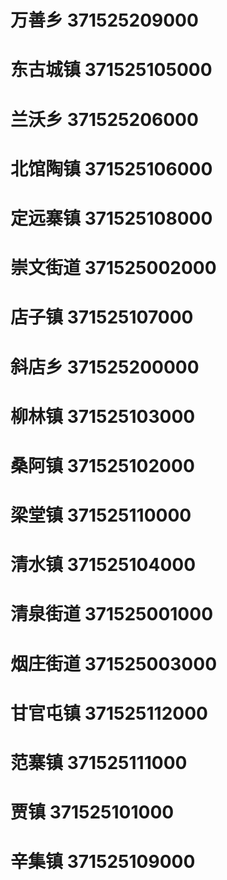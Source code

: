 # 万善乡 371525209000
# 东古城镇 371525105000
# 兰沃乡 371525206000
# 北馆陶镇 371525106000
# 定远寨镇 371525108000
# 崇文街道 371525002000
# 店子镇 371525107000
# 斜店乡 371525200000
# 柳林镇 371525103000
# 桑阿镇 371525102000
# 梁堂镇 371525110000
# 清水镇 371525104000
# 清泉街道 371525001000
# 烟庄街道 371525003000
# 甘官屯镇 371525112000
# 范寨镇 371525111000
# 贾镇 371525101000
# 辛集镇 371525109000
